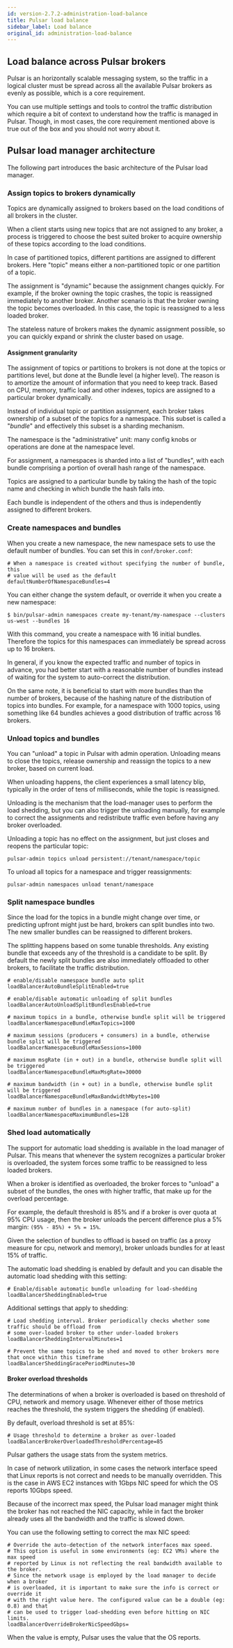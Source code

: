 ```yaml
---
id: version-2.7.2-administration-load-balance
title: Pulsar load balance
sidebar_label: Load balance
original_id: administration-load-balance
---
```


## Load balance across Pulsar brokers

Pulsar is an horizontally scalable messaging system, so the traffic
in a logical cluster must be spread across all the available Pulsar brokers as evenly as possible, which is a core requirement.

You can use multiple settings and tools to control the traffic distribution which require a bit of context to understand how the traffic is managed in Pulsar. Though, in most cases, the core requirement mentioned above is true out of the box and you should not worry about it. 

## Pulsar load manager architecture

The following part introduces the basic architecture of the Pulsar load manager.

### Assign topics to brokers dynamically

Topics are dynamically assigned to brokers based on the load conditions of all brokers in the cluster.

When a client starts using new topics that are not assigned to any broker, a process is triggered to choose the best suited broker to acquire ownership of these topics according to the load conditions. 

In case of partitioned topics, different partitions are assigned to different brokers. Here "topic" means either a non-partitioned topic or one partition of a topic.

The assignment is "dynamic" because the assignment changes quickly. For example, if the broker owning the topic crashes, the topic is reassigned immediately to another broker. Another scenario is that the broker owning the topic becomes overloaded. In this case, the topic is reassigned to a less loaded broker.

The stateless nature of brokers makes the dynamic assignment possible, so you can quickly expand or shrink the cluster based on usage.

#### Assignment granularity

The assignment of topics or partitions to brokers is not done at the topics or partitions level, but done at the Bundle level (a higher level). The reason is to amortize the amount of information that you need to keep track. Based on CPU, memory, traffic load and other indexes, topics are assigned to a particular broker dynamically. 

Instead of individual topic or partition assignment, each broker takes ownership of a subset of the topics for a namespace. This subset is called a "*bundle*" and effectively this subset is a sharding mechanism.

The namespace is the "administrative" unit: many config knobs or operations are done at the namespace level.

For assignment, a namespaces is sharded into a list of "bundles", with each bundle comprising
a portion of overall hash range of the namespace.

Topics are assigned to a particular bundle by taking the hash of the topic name and checking in which
bundle the hash falls into.

Each bundle is independent of the others and thus is independently assigned to different brokers.

### Create namespaces and bundles

When you create a new namespace, the new namespace sets to use the default number of bundles. You can set this in `conf/broker.conf`:

```properties
# When a namespace is created without specifying the number of bundle, this
# value will be used as the default
defaultNumberOfNamespaceBundles=4
```

You can either change the system default, or override it when you create a new namespace:

```shell
$ bin/pulsar-admin namespaces create my-tenant/my-namespace --clusters us-west --bundles 16
```

With this command, you create a namespace with 16 initial bundles. Therefore the topics for this namespaces can immediately be spread across up to 16 brokers.

In general, if you know the expected traffic and number of topics in advance, you had better start with a reasonable number of bundles instead of waiting for the system to auto-correct the distribution.

On the same note, it is beneficial to start with more bundles than the number of brokers, because of the hashing nature of the distribution of topics into bundles. For example, for a namespace with 1000 topics, using something like 64 bundles achieves a good distribution of traffic across 16 brokers.

### Unload topics and bundles

You can "unload" a topic in Pulsar with admin operation. Unloading means to close the topics,
release ownership and reassign the topics to a new broker, based on current load.

When unloading happens, the client experiences a small latency blip, typically in the order of tens of milliseconds, while the topic is reassigned.

Unloading is the mechanism that the load-manager uses to perform the load shedding, but you can also trigger the unloading manually, for example to correct the assignments and redistribute traffic even before having any broker overloaded.

Unloading a topic has no effect on the assignment, but just closes and reopens the particular topic:

```shell
pulsar-admin topics unload persistent://tenant/namespace/topic
```

To unload all topics for a namespace and trigger reassignments:

```shell
pulsar-admin namespaces unload tenant/namespace
```

### Split namespace bundles 

Since the load for the topics in a bundle might change over time, or predicting upfront might just be hard, brokers can split bundles into two. The new smaller bundles can be reassigned to different brokers.

The splitting happens based on some tunable thresholds. Any existing bundle that exceeds any of the threshold is a candidate to be split. By default the newly split bundles are also immediately offloaded to other brokers, to facilitate the traffic distribution.

```properties
# enable/disable namespace bundle auto split
loadBalancerAutoBundleSplitEnabled=true

# enable/disable automatic unloading of split bundles
loadBalancerAutoUnloadSplitBundlesEnabled=true

# maximum topics in a bundle, otherwise bundle split will be triggered
loadBalancerNamespaceBundleMaxTopics=1000

# maximum sessions (producers + consumers) in a bundle, otherwise bundle split will be triggered
loadBalancerNamespaceBundleMaxSessions=1000

# maximum msgRate (in + out) in a bundle, otherwise bundle split will be triggered
loadBalancerNamespaceBundleMaxMsgRate=30000

# maximum bandwidth (in + out) in a bundle, otherwise bundle split will be triggered
loadBalancerNamespaceBundleMaxBandwidthMbytes=100

# maximum number of bundles in a namespace (for auto-split)
loadBalancerNamespaceMaximumBundles=128
```

### Shed load automatically

The support for automatic load shedding is available in the load manager of Pulsar. This means that whenever the system recognizes a particular broker is overloaded, the system forces some traffic to be reassigned to less loaded brokers.

When a broker is identified as overloaded, the broker forces to "unload" a subset of the bundles, the
ones with higher traffic, that make up for the overload percentage.

For example, the default threshold is 85% and if a broker is over quota at 95% CPU usage, then the broker unloads the percent difference plus a 5% margin: `(95% - 85%) + 5% = 15%`.

Given the selection of bundles to offload is based on traffic (as a proxy measure for cpu, network
and memory), broker unloads bundles for at least 15% of traffic.

The automatic load shedding is enabled by default and you can disable the automatic load shedding with this setting:

```properties
# Enable/disable automatic bundle unloading for load-shedding
loadBalancerSheddingEnabled=true
```

Additional settings that apply to shedding:

```properties
# Load shedding interval. Broker periodically checks whether some traffic should be offload from
# some over-loaded broker to other under-loaded brokers
loadBalancerSheddingIntervalMinutes=1

# Prevent the same topics to be shed and moved to other brokers more that once within this timeframe
loadBalancerSheddingGracePeriodMinutes=30
```

#### Broker overload thresholds

The determinations of when a broker is overloaded is based on threshold of CPU, network and memory usage. Whenever either of those metrics reaches the threshold, the system triggers the shedding (if enabled).

By default, overload threshold is set at 85%:

```properties
# Usage threshold to determine a broker as over-loaded
loadBalancerBrokerOverloadedThresholdPercentage=85
```

Pulsar gathers the usage stats from the system metrics.

In case of network utilization, in some cases the network interface speed that Linux reports is
not correct and needs to be manually overridden. This is the case in AWS EC2 instances with 1Gbps
NIC speed for which the OS reports 10Gbps speed.

Because of the incorrect max speed, the Pulsar load manager might think the broker has not reached the NIC capacity, while in fact the broker already uses all the bandwidth and the traffic is slowed down.

You can use the following setting to correct the max NIC speed:

```properties
# Override the auto-detection of the network interfaces max speed.
# This option is useful in some environments (eg: EC2 VMs) where the max speed
# reported by Linux is not reflecting the real bandwidth available to the broker.
# Since the network usage is employed by the load manager to decide when a broker
# is overloaded, it is important to make sure the info is correct or override it
# with the right value here. The configured value can be a double (eg: 0.8) and that
# can be used to trigger load-shedding even before hitting on NIC limits.
loadBalancerOverrideBrokerNicSpeedGbps=
```

When the value is empty, Pulsar uses the value that the OS reports.

